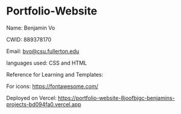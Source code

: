# Portfolio-Website
Name: Benjamin Vo

CWID: 889378170

Email: bvo@csu.fullerton.edu

languages used: CSS and HTML

Reference for Learning and Templates:

For icons: https://fontawesome.com/

Deployed on Vercel:
https://portfolio-website-8joofbjgc-benjamins-projects-bd094fa0.vercel.app


